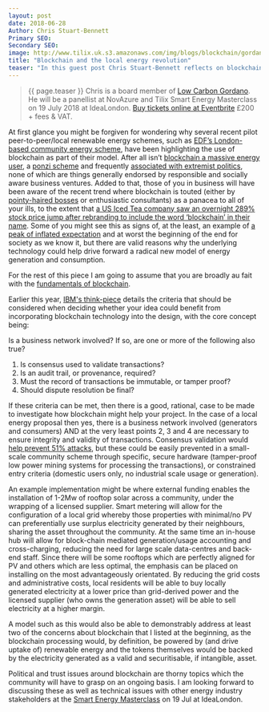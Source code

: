```yaml
---
layout: post
date: 2018-06-28
Author: Chris Stuart-Bennett
Primary SEO:
Secondary SEO:
image: http://www.tilix.uk.s3.amazonaws.com/img/blogs/blockchain/gordano.png
title: "Blockchain and the local energy revolution"
teaser: "In this guest post Chris Stuart-Bennett reflects on blockchain and its potential to make a positive impact at Low Carbon Gordano and the wider local energy community."
---
```


> {{ page.teaser }} Chris is a board member of [Low Carbon Gordano](http://lowcarbongordano.co.uk). He will be a panellist at NovAzure and Tilix Smart Energy Masterclass on 19 July 2018 at IdeaLondon. [Buy tickets online at Eventbrite](https://blockchain-energy.eventbrite.co.uk) £200 + fees & VAT.

At first glance you might be forgiven for wondering why several recent pilot peer-to-peer/local renewable energy schemes, such as [EDF’s London-based community energy scheme](https://www.edfenergy.com/about/energy-innovation/innovation-blog/research-development-peer-to-peer-trading), have been highlighting the use of blockchain as part of their model. After all isn’t [blockchain a massive energy user](https://digiconomist.net/bitcoin-energy-consumption), a [ponzi scheme](https://www.newscientist.com/article/new-bitcoin-ponzi-scheme-scam-pops-almost-every-day/) and frequently [associated with extremist politics](https://www.theguardian.com/commentisfree/2018/jan/24/bitcoin-currency-far-right-neo-nazis-cryptocurrencies), none of which are things generally endorsed by responsible and socially aware business ventures. Added to that, those of you in business will have been aware of the recent trend where blockchain is touted (either by [pointy-haired bosses](http://dilbert.com/strip/2018-06-06) or enthusiastic consultants) as a panacea to all of your ills, to the extent that [a US Iced Tea company saw an overnight 289% stock price jump after rebranding to include the word ‘blockchain’ in their name](https://www.bloomberg.com/news/articles/2017-12-21/crypto-craze-sees-long-island-iced-tea-rename-as-long-blockchain). Some of you might see this as signs of, at the least, an example of [a peak of inflated expectation](https://www.gartner.com/technology/research/methodologies/hype-cycle.jsp) and at worst the beginning of the end for society as we know it, but there are valid reasons why the underlying technology could help drive forward a radical new model of energy generation and consumption.

For the rest of this piece I am going to assume that you are broadly au fait with the [fundamentals of blockchain](https://www2.deloitte.com/insights/us/en/topics/emerging-technologies/blockchain-technical-primer.html).

Earlier this year, [IBM's think-piece](https://www.ibm.com/developerworks/cloud/library/cl-blockchain-basics-intro-bluemix-trs/index.html) details the criteria that should be considered when deciding whether your idea could benefit from incorporating blockchain technology into the design, with the core concept being:

Is a business network involved? If so, are one or more of the following also true?
1. Is consensus used to validate transactions?
2. Is an audit trail, or provenance, required?
3. Must the record of transactions be immutable, or tamper proof?
4. Should dispute resolution be final?

If these criteria can be met, then there is a good, rational, case to be made to investigate how blockchain might help your project. In the case of a local energy proposal then yes, there is a business network involved (generators and consumers) AND at the very least points 2, 3 and 4 are necessary to ensure integrity and validity of transactions. Consensus validation would [help prevent 51% attacks](https://www.investopedia.com/terms/1/51-attack.asp), but these could be easily prevented in a small-scale community scheme through specific, secure hardware (tamper-proof low power mining systems for processing the transactions), or constrained entry criteria (domestic users only, no industrial scale usage or generation).

An example implementation might be where external funding enables the installation of 1-2Mw of rooftop solar across a community, under the wrapping of a licensed supplier. Smart metering will allow for the configuration of a local grid whereby those properties with minimal/no PV can preferentially use surplus electricity generated by their neighbours, sharing the asset throughout the community. At the same time an in-house hub will allow for block-chain mediated generation/usage accounting and cross-charging, reducing the need for large scale data-centres and back-end staff. Since there will be some rooftops which are perfectly aligned for PV and others which are less optimal, the emphasis can be placed on installing on the most advantageously orientated. By reducing the grid costs and administrative costs, local residents will be able to buy locally generated electricity at a lower price than grid-derived power and the licensed supplier (who owns the generation asset) will be able to sell electricity at a higher margin.

A model such as this would also be able to demonstrably address at least two of the concerns about blockchain that I listed at the beginning, as the blockchain processing would, by definition, be powered by (and drive uptake of) renewable energy and the tokens themselves would be backed by the electricity generated as a valid and securitisable, if intangible, asset.

Political and trust issues around blockchain are thorny topics which the community will have to grasp on an ongoing basis. I am looking forward to discussing these as well as technical issues with other energy industry stakeholders at the [Smart Energy Masterclass](https://blockchain-energy.eventbrite.co.uk) on 19 Jul at IdeaLondon.
